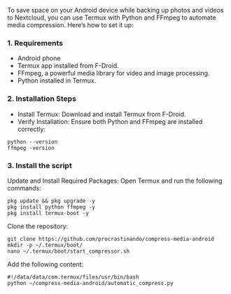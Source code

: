
To save space on your Android device while backing up photos and videos to Nextcloud, you can use Termux with Python and FFmpeg to automate media compression. Here’s how to set it up:
### 1. Requirements
* Android phone
* Termux app installed from F-Droid.
* FFmpeg, a powerful media library for video and image processing.
* Python installed in Termux.
### 2. Installation Steps
* Install Termux: Download and install Termux from F-Droid.
* Verify Installation: Ensure both Python and FFmpeg are installed correctly:
```
python --version
ffmpeg -version
```
### 3. Install the script
Update and Install Required Packages: Open Termux and run the following commands:
```
pkg update && pkg upgrade -y
pkg install python ffmpeg -y
pkg install termux-boot -y
```
Clone the repository:
```
git clone https://github.com/procrastinando/compress-media-android
mkdir -p ~/.termux/boot/
nano ~/.termux/boot/start_compressor.sh
```
Add the following content:
```
#!/data/data/com.termux/files/usr/bin/bash
python ~/compress-media-android/automatic_compress.py
```
